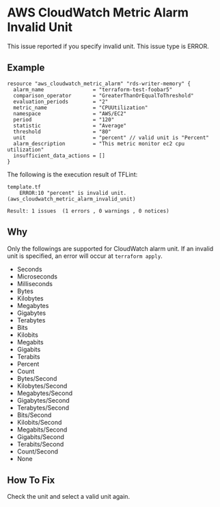 # AWS CloudWatch Metric Alarm Invalid Unit
This issue reported if you specify invalid unit. This issue type is ERROR.

## Example
```
resource "aws_cloudwatch_metric_alarm" "rds-writer-memory" {
  alarm_name                = "terraform-test-foobar5"
  comparison_operator       = "GreaterThanOrEqualToThreshold"
  evaluation_periods        = "2"
  metric_name               = "CPUUtilization"
  namespace                 = "AWS/EC2"
  period                    = "120"
  statistic                 = "Average"
  threshold                 = "80"
  unit                      = "percent" // valid unit is "Percent"
  alarm_description         = "This metric monitor ec2 cpu utilization"
  insufficient_data_actions = []
}
```

The following is the execution result of TFLint:

```
template.tf
	ERROR:10 "percent" is invalid unit. (aws_cloudwatch_metric_alarm_invalid_unit)

Result: 1 issues  (1 errors , 0 warnings , 0 notices)
```

## Why
Only the followings are supported for CloudWatch alarm unit. If an invalid unit is specified, an error will occur at `terraform apply`.

- Seconds
- Microseconds
- Milliseconds
- Bytes
- Kilobytes
- Megabytes
- Gigabytes
- Terabytes
- Bits
- Kilobits
- Megabits
- Gigabits
- Terabits
- Percent
- Count
- Bytes/Second
- Kilobytes/Second
- Megabytes/Second
- Gigabytes/Second
- Terabytes/Second
- Bits/Second
- Kilobits/Second
- Megabits/Second
- Gigabits/Second
- Terabits/Second
- Count/Second
- None

## How To Fix
Check the unit and select a valid unit again.
